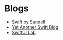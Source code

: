 # Blogs

* [Swift by Sundell](https://www.swiftbysundell.com/)
* [Yet Another Swift Blog](https://www.vadimbulavin.com/)
* [SwiftUI Lab](https://swiftui-lab.com/)